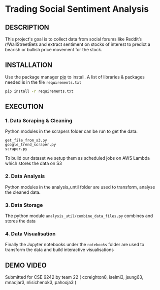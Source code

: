 # Trading Social Sentiment Analysis

## DESCRIPTION 
This project's goal is to collect data from social forums like Reddit’s r/WallStreetBets and extract sentiment on stocks of interest to predict a bearish or bullish price movement for the stock. 

## INSTALLATION
Use the package manager [pip](https://pip.pypa.io/en/stable/) to install. A list of libraries & packages needed is in the file `requirements.txt`

```bash
pip install -r requirements.txt
```

## EXECUTION
### 1. Data Scraping & Cleaning

Python modules in the scrapers folder can be run to get the data.

```
get_file_from_s3.py
google_trend_scraper.py
scraper.py
```
To build our dataset we setup them as scheduled jobs on AWS Lambda which stores the data on S3

### 2. Data Analysis
Python modules in the analysis_until folder are used to transform, analyse the cleaned data.

### 3. Data Storage
The python module `analysis_util/combine_data_files.py` combines and stores the data

### 4. Data Visualisation
Finally the Jupyter notebooks under the `notebooks` folder are used to transform the data and build interactive visualisations 

## DEMO VIDEO

Submitted for CSE 6242 by team 22 ( ccreighton8, iselmi3, jsung63, mnadjar3, nlisichenok3, pahooja3
) 